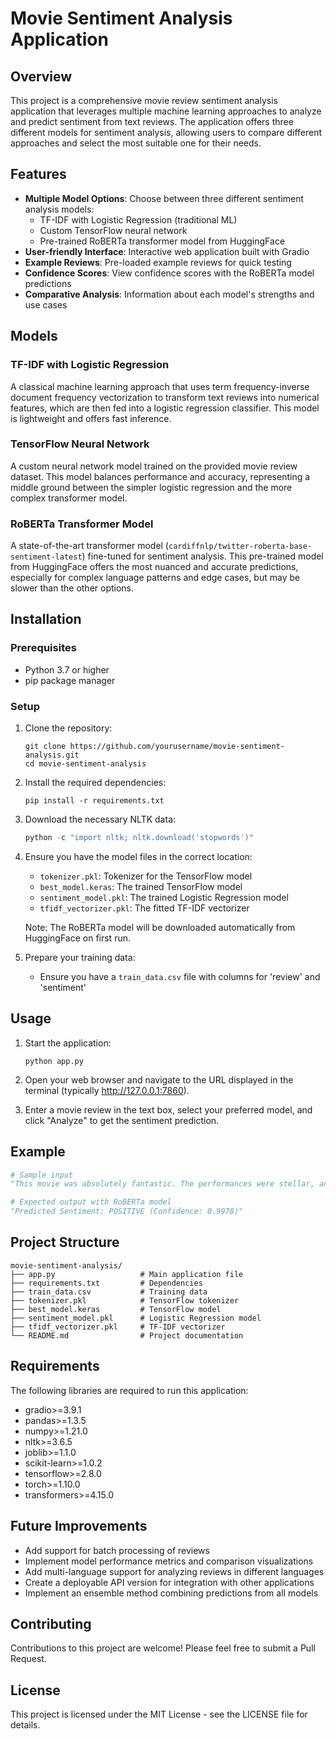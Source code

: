 # Movie Sentiment Analysis Application

## Overview
This project is a comprehensive movie review sentiment analysis application that leverages multiple machine learning approaches to analyze and predict sentiment from text reviews. The application offers three different models for sentiment analysis, allowing users to compare different approaches and select the most suitable one for their needs.

## Features
- **Multiple Model Options**: Choose between three different sentiment analysis models:
  - TF-IDF with Logistic Regression (traditional ML)
  - Custom TensorFlow neural network
  - Pre-trained RoBERTa transformer model from HuggingFace
- **User-friendly Interface**: Interactive web application built with Gradio
- **Example Reviews**: Pre-loaded example reviews for quick testing
- **Confidence Scores**: View confidence scores with the RoBERTa model predictions
- **Comparative Analysis**: Information about each model's strengths and use cases

## Models

### TF-IDF with Logistic Regression
A classical machine learning approach that uses term frequency-inverse document frequency vectorization to transform text reviews into numerical features, which are then fed into a logistic regression classifier. This model is lightweight and offers fast inference.

### TensorFlow Neural Network
A custom neural network model trained on the provided movie review dataset. This model balances performance and accuracy, representing a middle ground between the simpler logistic regression and the more complex transformer model.

### RoBERTa Transformer Model
A state-of-the-art transformer model (`cardiffnlp/twitter-roberta-base-sentiment-latest`) fine-tuned for sentiment analysis. This pre-trained model from HuggingFace offers the most nuanced and accurate predictions, especially for complex language patterns and edge cases, but may be slower than the other options.

## Installation

### Prerequisites
- Python 3.7 or higher
- pip package manager

### Setup

1. Clone the repository:
   ```
   git clone https://github.com/yourusername/movie-sentiment-analysis.git
   cd movie-sentiment-analysis
   ```

2. Install the required dependencies:
   ```
   pip install -r requirements.txt
   ```

3. Download the necessary NLTK data:
   ```python
   python -c "import nltk; nltk.download('stopwords')"
   ```

4. Ensure you have the model files in the correct location:
   - `tokenizer.pkl`: Tokenizer for the TensorFlow model
   - `best_model.keras`: The trained TensorFlow model
   - `sentiment_model.pkl`: The trained Logistic Regression model
   - `tfidf_vectorizer.pkl`: The fitted TF-IDF vectorizer

   Note: The RoBERTa model will be downloaded automatically from HuggingFace on first run.

5. Prepare your training data:
   - Ensure you have a `train_data.csv` file with columns for 'review' and 'sentiment'

## Usage

1. Start the application:
   ```
   python app.py
   ```

2. Open your web browser and navigate to the URL displayed in the terminal (typically http://127.0.0.1:7860).

3. Enter a movie review in the text box, select your preferred model, and click "Analyze" to get the sentiment prediction.

## Example

```python
# Sample input
"This movie was absolutely fantastic. The performances were stellar, and the screenplay was engaging from start to finish. One of the best films I've seen this year!"

# Expected output with RoBERTa model
"Predicted Sentiment: POSITIVE (Confidence: 0.9978)"
```

## Project Structure

```
movie-sentiment-analysis/
├── app.py                   # Main application file
├── requirements.txt         # Dependencies
├── train_data.csv           # Training data
├── tokenizer.pkl            # TensorFlow tokenizer
├── best_model.keras         # TensorFlow model
├── sentiment_model.pkl      # Logistic Regression model
├── tfidf_vectorizer.pkl     # TF-IDF vectorizer
└── README.md                # Project documentation
```

## Requirements

The following libraries are required to run this application:

- gradio>=3.9.1
- pandas>=1.3.5
- numpy>=1.21.0
- nltk>=3.6.5
- joblib>=1.1.0
- scikit-learn>=1.0.2
- tensorflow>=2.8.0
- torch>=1.10.0
- transformers>=4.15.0

## Future Improvements

- Add support for batch processing of reviews
- Implement model performance metrics and comparison visualizations
- Add multi-language support for analyzing reviews in different languages
- Create a deployable API version for integration with other applications
- Implement an ensemble method combining predictions from all models

## Contributing

Contributions to this project are welcome! Please feel free to submit a Pull Request.

## License

This project is licensed under the MIT License - see the LICENSE file for details.
